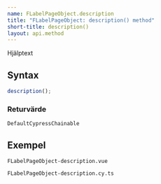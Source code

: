 ```yaml
---
name: FLabelPageObject.description
title: "FLabelPageObject: description() method"
short-title: description()
layout: api.method
---
```


Hjälptext

## Syntax

```ts nocompile nolint
description();
```

### Returvärde

`DefaultCypressChainable`

## Exempel

```import static
FLabelPageObject-description.vue
```

```import
FLabelPageObject-description.cy.ts
```
